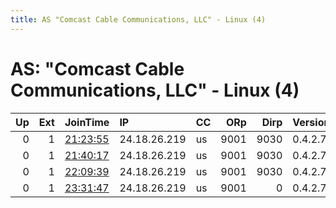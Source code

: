 ```yaml
---
title: AS "Comcast Cable Communications, LLC" - Linux (4)
---
```


# AS: "Comcast Cable Communications, LLC" - Linux (4)

|   Up |   Ext | JoinTime                                                                                            | IP           | CC   |   ORp |   Dirp | Version   | Contact   | Nickname   |   eFamMembers |
|-----:|------:|:----------------------------------------------------------------------------------------------------|:-------------|:-----|------:|-------:|:----------|:----------|:-----------|--------------:|
|    0 |     1 | [21:23:55](https://metrics.torproject.org/rs.html#details/5A21D7DC4F9A0AA69783CE4BCBB250D95A943A03) | 24.18.26.219 | us   |  9001 |   9030 | 0.4.2.7   | None      | Pureblock  |             1 |
|    0 |     1 | [21:40:17](https://metrics.torproject.org/rs.html#details/CA4D3EFE0EB66B222F788E3DCE356665B0C4B448) | 24.18.26.219 | us   |  9001 |   9030 | 0.4.2.7   | None      | Pureblock  |             1 |
|    0 |     1 | [22:09:39](https://metrics.torproject.org/rs.html#details/DC42C2A3B36731577782C075E730B07204BB5FB3) | 24.18.26.219 | us   |  9001 |   9030 | 0.4.2.7   | None      | Pureblocks |             1 |
|    0 |     1 | [23:31:47](https://metrics.torproject.org/rs.html#details/102FD09D0452E7E12E78E82514B29F814EE8A175) | 24.18.26.219 | us   |  9001 |      0 | 0.4.2.7   | None      | Pureblock  |             1 |
